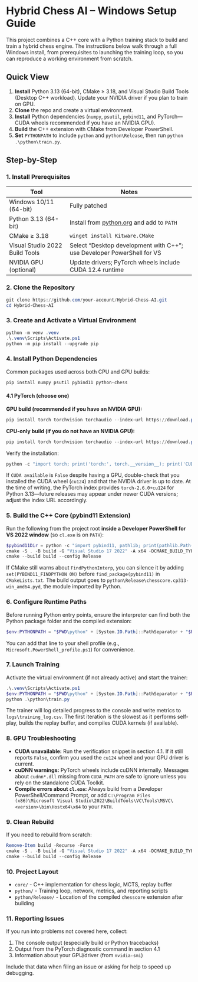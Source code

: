 # Hybrid Chess AI – Windows Setup Guide

This project combines a C++ core with a Python training stack to build and train a hybrid chess engine. The instructions below walk through a full Windows install, from prerequisites to launching the training loop, so you can reproduce a working environment from scratch.

## Quick View

1. **Install** Python 3.13 (64-bit), CMake ≥ 3.18, and Visual Studio Build Tools (Desktop C++ workload). Update your NVIDIA driver if you plan to train on GPU.
2. **Clone** the repo and create a virtual environment.
3. **Install** Python dependencies (`numpy`, `psutil`, `pybind11`, and PyTorch—CUDA wheels recommended if you have an NVIDIA GPU).
4. **Build** the C++ extension with CMake from Developer PowerShell.
5. **Set** `PYTHONPATH` to include `python` and `python\Release`, then run `python .\python\train.py`.

## Step-by-Step

### 1. Install Prerequisites

| Tool | Notes |
| --- | --- |
| Windows 10/11 (64-bit) | Fully patched |
| Python 3.13 (64-bit) | Install from [python.org](https://www.python.org/downloads/) and add to `PATH` |
| CMake ≥ 3.18 | `winget install Kitware.CMake` |
| Visual Studio 2022 Build Tools | Select “Desktop development with C++”; use Developer PowerShell for VS |
| NVIDIA GPU (optional) | Update drivers; PyTorch wheels include CUDA 12.4 runtime |

### 2. Clone the Repository

```powershell
git clone https://github.com/your-account/Hybrid-Chess-AI.git
cd Hybrid-Chess-AI
```

### 3. Create and Activate a Virtual Environment

```powershell
python -m venv .venv
.\.venv\Scripts\Activate.ps1
python -m pip install --upgrade pip
```

### 4. Install Python Dependencies

Common packages used across both CPU and GPU builds:

```powershell
pip install numpy psutil pybind11 python-chess
```

#### 4.1 PyTorch (choose one)

**GPU build (recommended if you have an NVIDIA GPU):**

```powershell
pip install torch torchvision torchaudio --index-url https://download.pytorch.org/whl/cu124
```

**CPU-only build (if you do not have an NVIDIA GPU):**

```powershell
pip install torch torchvision torchaudio --index-url https://download.pytorch.org/whl/cpu
```

Verify the installation:

```powershell
python -c "import torch; print('torch:', torch.__version__); print('CUDA available:', torch.cuda.is_available()); print('CUDA build:', torch.version.cuda)"
```

If `CUDA available` is `False` despite having a GPU, double-check that you installed the CUDA wheel (`cu124`) and that the NVIDIA driver is up to date. At the time of writing, the PyTorch index provides `torch-2.6.0+cu124` for Python 3.13—future releases may appear under newer CUDA versions; adjust the index URL accordingly.

### 5. Build the C++ Core (pybind11 Extension)

Run the following from the project root **inside a Developer PowerShell for VS 2022 window** (so `cl.exe` is on `PATH`):

```powershell
$pybind11Dir = python -c "import pybind11, pathlib; print(pathlib.Path(pybind11.__file__).parent / 'share' / 'cmake' / 'pybind11')"
cmake -S . -B build -G "Visual Studio 17 2022" -A x64 -DCMAKE_BUILD_TYPE=Release -Dpybind11_DIR="$pybind11Dir"
cmake --build build --config Release
```

If CMake still warns about `FindPythonInterp`, you can silence it by adding `set(PYBIND11_FINDPYTHON ON)` before `find_package(pybind11)` in `CMakeLists.txt`. The build output goes to `python\Release\chesscore.cp313-win_amd64.pyd`, the module imported by Python.

### 6. Configure Runtime Paths

Before running Python entry points, ensure the interpreter can find both the Python package folder and the compiled extension:

```powershell
$env:PYTHONPATH = "$PWD\python" + [System.IO.Path]::PathSeparator + "$PWD\python\Release"
```

You can add that line to your shell profile (e.g., `Microsoft.PowerShell_profile.ps1`) for convenience.

### 7. Launch Training

Activate the virtual environment (if not already active) and start the trainer:

```powershell
.\.venv\Scripts\Activate.ps1
$env:PYTHONPATH = "$PWD\python" + [System.IO.Path]::PathSeparator + "$PWD\python\Release"
python .\python\train.py
```

The trainer will log detailed progress to the console and write metrics to `logs\training_log.csv`. The first iteration is the slowest as it performs self-play, builds the replay buffer, and compiles CUDA kernels (if available).

### 8. GPU Troubleshooting

- **CUDA unavailable:** Run the verification snippet in section 4.1. If it still reports `False`, confirm you used the `cu124` wheel and your GPU driver is current.
- **cuDNN warnings:** PyTorch wheels include cuDNN internally. Messages about `cudnn*.dll` missing from `CUDA_PATH` are safe to ignore unless you rely on the standalone CUDA Toolkit.
- **Compile errors about `cl.exe`:** Always build from a Developer PowerShell/Command Prompt, or add `C:\Program Files (x86)\Microsoft Visual Studio\2022\BuildTools\VC\Tools\MSVC\<version>\bin\Hostx64\x64` to your `PATH`.

### 9. Clean Rebuild

If you need to rebuild from scratch:

```powershell
Remove-Item build -Recurse -Force
cmake -S . -B build -G "Visual Studio 17 2022" -A x64 -DCMAKE_BUILD_TYPE=Release
cmake --build build --config Release
```

### 10. Project Layout

- `core/` - C++ implementation for chess logic, MCTS, replay buffer
- `python/` - Training loop, network, metrics, and reporting scripts
- `python/Release/` - Location of the compiled `chesscore` extension after building

### 11. Reporting Issues

If you run into problems not covered here, collect:

1. The console output (especially build or Python tracebacks)
2. Output from the PyTorch diagnostic command in section 4.1
3. Information about your GPU/driver (from `nvidia-smi`)

Include that data when filing an issue or asking for help to speed up debugging.